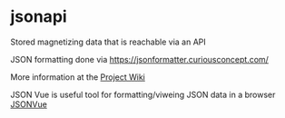 # jsonapi

Stored magnetizing data that is reachable via an API<br />

JSON formatting done via https://jsonformatter.curiousconcept.com/<br />

More information at the [Project Wiki](https://github.com/iainmacthai/jsonapi/wiki)

JSON Vue is useful tool for formatting/viweing JSON data in a browser [JSONVue](https://chrome.google.com/webstore/detail/jsonvue/chklaanhfefbnpoihckbnefhakgolnmc)
